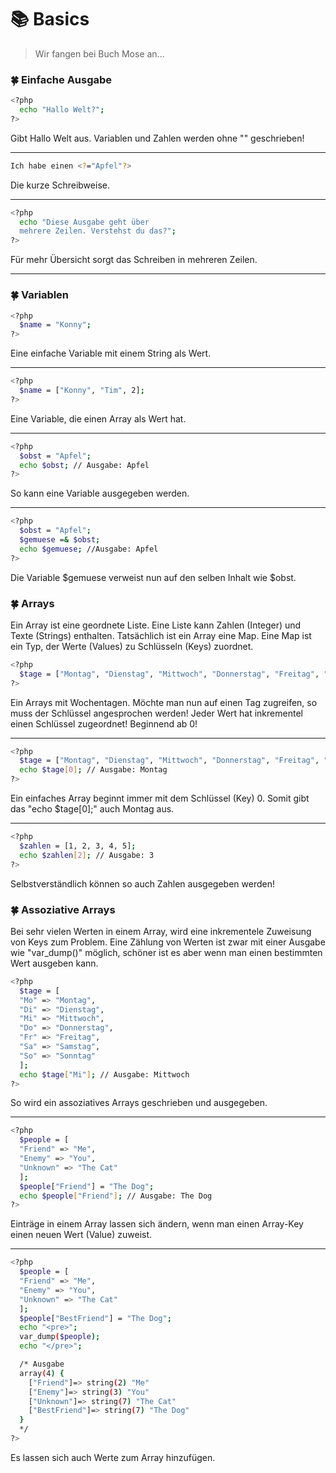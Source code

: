# :books: Basics

> Wir fangen bei Buch Mose an...

### :four_leaf_clover: Einfache Ausgabe
```sh
<?php
  echo "Hallo Welt?";
?>
```
Gibt Hallo Welt aus. Variablen und Zahlen werden ohne "" geschrieben!

---

```sh
Ich habe einen <?="Apfel"?>
```
Die kurze Schreibweise.

---

```sh
<?php
  echo "Diese Ausgabe geht über
  mehrere Zeilen. Verstehst du das?";
?>
```
Für mehr Übersicht sorgt das Schreiben in mehreren Zeilen.

---

### :four_leaf_clover: Variablen

```sh
<?php
  $name = "Konny";
?>
```
Eine einfache Variable mit einem String als Wert.

---

```sh
<?php
  $name = ["Konny", "Tim", 2];
?>
```
Eine Variable, die einen Array als Wert hat.

---

```sh
<?php
  $obst = "Apfel";
  echo $obst; // Ausgabe: Apfel
?>
```
So kann eine Variable ausgegeben werden.

---

```sh
<?php
  $obst = "Apfel";
  $gemuese =& $obst;
  echo $gemuese; //Ausgabe: Apfel
?>
```
Die Variable $gemuese verweist nun auf den selben Inhalt wie $obst.

### :four_leaf_clover: Arrays

Ein Array ist eine geordnete Liste. Eine Liste kann Zahlen (Integer) und Texte (Strings) enthalten. Tatsächlich ist ein Array eine Map. Eine Map ist ein Typ, der Werte (Values) zu Schlüsseln (Keys) zuordnet.

```sh
<?php
  $tage = ["Montag", "Dienstag", "Mittwoch", "Donnerstag", "Freitag", "Samstag", "Sonntag"];
?>
```
Ein Arrays mit Wochentagen. Möchte man nun auf einen Tag zugreifen, so muss der Schlüssel angesprochen werden! Jeder Wert hat inkrementel einen Schlüssel zugeordnet! Beginnend ab 0!

---

```sh
<?php
  $tage = ["Montag", "Dienstag", "Mittwoch", "Donnerstag", "Freitag", "Samstag", "Sonntag"];
  echo $tage[0]; // Ausgabe: Montag
?>
```
Ein einfaches Array beginnt immer mit dem Schlüssel (Key) 0. Somit gibt das "echo $tage[0];" auch Montag aus.

---

```sh
<?php
  $zahlen = [1, 2, 3, 4, 5];
  echo $zahlen[2]; // Ausgabe: 3
?>
```
Selbstverständlich können so auch Zahlen ausgegeben werden!

### :four_leaf_clover: Assoziative Arrays

Bei sehr vielen Werten in einem Array, wird eine inkrementele Zuweisung von Keys zum Problem. Eine Zählung von Werten ist zwar mit einer Ausgabe wie "var_dump()" möglich, schöner ist es aber wenn man einen bestimmten Wert ausgeben kann.

```sh
<?php
  $tage = [
  "Mo" => "Montag",
  "Di" => "Dienstag",
  "Mi" => "Mittwoch",
  "Do" => "Donnerstag",
  "Fr" => "Freitag",
  "Sa" => "Samstag",
  "So" => "Sonntag"
  ];
  echo $tage["Mi"]; // Ausgabe: Mittwoch
?>
```
So wird ein assoziatives Arrays geschrieben und ausgegeben.

---

```sh
<?php
  $people = [
  "Friend" => "Me",
  "Enemy" => "You",
  "Unknown" => "The Cat"
  ];
  $people["Friend"] = "The Dog";
  echo $people["Friend"]; // Ausgabe: The Dog
?>
```
Einträge in einem Array lassen sich ändern, wenn man einen Array-Key einen neuen Wert (Value) zuweist.

---

```sh
<?php
  $people = [
  "Friend" => "Me",
  "Enemy" => "You",
  "Unknown" => "The Cat"
  ];
  $people["BestFriend"] = "The Dog";
  echo "<pre>";
  var_dump($people);
  echo "</pre>";

  /* Ausgabe
  array(4) {
    ["Friend"]=> string(2) "Me"
    ["Enemy"]=> string(3) "You"
    ["Unknown"]=> string(7) "The Cat"
    ["BestFriend"]=> string(7) "The Dog"
  }
  */
?>
```
Es lassen sich auch Werte zum Array hinzufügen.
